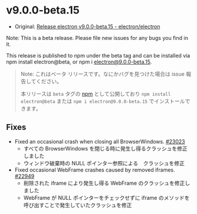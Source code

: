 # v9.0.0-beta.15

- Original: [Release electron v9.0.0-beta.15 - electron/electron](https://github.com/electron/electron/releases/tag/v9.0.0-beta.15)

Note: This is a beta release. Please file new issues for any bugs you find in it.

This release is published to npm under the beta tag and can be installed via npm install electron@beta, or npm i electron@9.0.0-beta.15.

> Note: これはベータ リリースです。なにかバグを見つけた場合は issue 報告してください。
>
> 本リリースは `beta` タグの [npm](https://www.npmjs.com/package/electron) として公開しており `npm install electron@beta` または `npm i electron@9.0.0-beta.15` でインストールできます。

## Fixes

- Fixed an occasional crash when closing all BrowserWindows. [#23023](https://github.com/electron/electron/pull/23023)
  - すべての BrowserWindows を閉じる時に発生し得るクラッシュを修正しました
  - ウィンドウ破棄時の NULL ポインター参照による　クラッシュを修正
- Fixed occasional WebFrame crashes caused by removed iframes. [#22949](https://github.com/electron/electron/pull/22949)
  - 削除された iframe により発生し得る WebFrame のクラッシュを修正しました
  - WebFrame が NULL ポインターをチェックせずに iframe のメソッドを呼び出すことで発生していたクラッシュを修正
